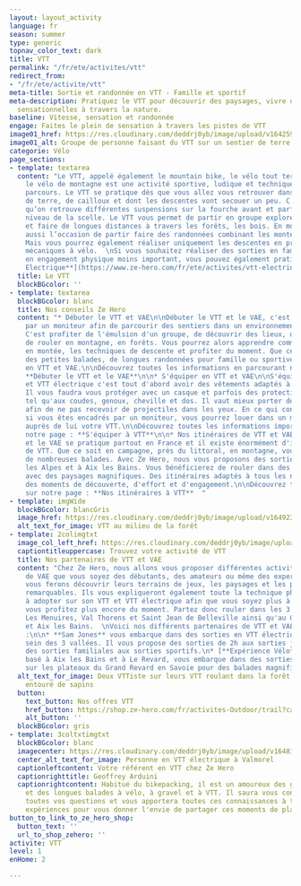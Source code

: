 ```yaml
---
layout: layout_activity
language: fr
season: summer
type: generic
topnav_color_text: dark
title: VTT
permalink: "/fr/ete/activites/vtt"
redirect_from:
- "/fr/ete/activite/vtt"
meta-title: Sortie et randonnée en VTT - Famille et sportif
meta-description: Pratiquez le VTT pour découvrir des paysages, vivre des descentes
  sensationnelles à travers la nature.
baseline: Vitesse, sensation et randonnée
engage: Faites le plein de sensation à travers les pistes de VTT
image01_href: https://res.cloudinary.com/deddrj0yb/image/upload/v1642592264/website/summer/lachlan-cruickshank-S9v_EPJfGys-unsplash_b5jpdh.jpg
image01_alt: Groupe de personne faisant du VTT sur un sentier de terre face à la montagne
categorie: Vélo
page_sections:
- template: textarea
  content: "Le VTT, appelé également le mountain bike, le vélo tout terrain ou encore
    le vélo de montagne est une activité sportive, ludique et technique selon les
    parcours. Le VTT se pratique dès que vous allez vous retrouver dans des sentiers
    de terre, de cailloux et dont les descentes vont secouer un peu. C’est pour cela
    qu’on retrouve différentes suspensions sur la fourche avant et parfois aussi au
    niveau de la scelle. Le VTT vous permet de partir en groupe explorer la nature
    et faire de longues distances à travers les forêts, les bois. En montagne c’est
    aussi l’occasion de partir faire des randonnées combinant les montées et les descentes.
    Mais vous pourrez également réaliser uniquement les descentes en prenant les remontées
    mécaniques à vélo.  \nSi vous souhaitez réaliser des sorties en famille, avec
    en engagement physique moins important, vous pouvez également pratiquer le [**VTT
    Electrique**](https://www.ze-hero.com/fr/ete/activites/vtt-electrique). "
  title: Le VTT
  blockBGcolor: ''
- template: textarea
  blockBGcolor: blanc
  title: Nos conseils Ze Hero
  content: "* Débuter le VTT et VAE\n\nDébuter le VTT et le VAE, c'est être encadré
    par un moniteur afin de parcourir des sentiers dans un environnement naturel.
    C'est profiter de l'émulsion d'un groupe, de découvrir des lieux, des paysages,
    de rouler en montagne, en forêts. Vous pourrez alors apprendre comment bien pédaler
    en montée, les techniques de descente et profiter du moment. Que ce soit pour
    des petites balades, de longues randonnées pour famille ou sportive, partez rouler
    en VTT et VAE.\n\nDécouvrez toutes les informations en parcourant notre page :
    **Débuter le VTT et le VAE**\n\n* S'équiper en VTT et VAE\n\nS'équiper en VTT
    et VTT électrique c'est tout d'abord avoir des vêtements adaptés à l'activité.
    Il vous faudra vous protéger avec un casque et parfois des protections supplémentaires
    tel qu'aux coudes, genoux, cheville et dos. Il vaut mieux porter des lunettes
    afin de ne pas recevoir de projectiles dans les yeux. En ce qui concerne les VTT,
    si vous êtes encadrés par un moniteur, vous pourrez louer dans un magasin ou directement
    auprès de lui votre VTT.\n\nDécouvrez toutes les informations importantes sur
    notre page : **S'équiper à VTT**\n\n* Nos itinéraires de VTT et VAE\n\nLe VTT
    et le VAE se pratique partout en France et il existe énormément d'itinéraires
    de VTT. Que ce soit en campagne, près du littoral, en montagne, vous pourrez profiter
    de nombreuses balades. Avec Ze Hero, nous vous proposons des sorties de VTT dans
    les Alpes et à Aix les Bains. Vous bénéficierez de rouler dans des lieux naturels,
    avec des paysages magnifiques. Des itinéraires adaptés à tous les niveaux pour
    des moments de découverte, d'effort et d'engagement.\n\nDécouvrez toutes les informations
    sur notre page : **Nos itinéraires à VTT**  "
- template: imgWide
  blockBGcolor: blancGris
  image_href: https://res.cloudinary.com/deddrj0yb/image/upload/v1649234241/website/assets/Recadr%C3%A9es/vtt.png
  alt_text_for_image: VTT au milieu de la forêt
- template: 2colimgtxt
  image_col_left_href: https://res.cloudinary.com/deddrj0yb/image/upload/v1642592264/website/summer/tim-foster-qrIy8dBzCVU-unsplash_t0p4kh.jpg
  captiontitleuppercase: Trouvez votre activité de VTT
  title: Nos partenaires de VTT et VAE
  content: "Chez Ze Hero, nous allons vous proposer différentes activités de VTT et
    de VAE que vous soyez des débutants, des amateurs ou même des experts. Nos partenaires
    vous ferons découvrir leurs terrains de jeux, les paysages et les points de vue
    remarquables. Ils vous expliqueront également toute la technique physique et technique
    à adopter sur son VTT et VTT électrique afin que vous soyez plus à l'aise et que
    vous profitez plus encore du moment. Partez donc rouler dans les 3 Vallées à Méribel,
    Les Menuires, Val Thorens et Saint Jean de Belleville ainsi qu'au Grand Revard
    et Aix les Bains.  \nVoici nos différents partenaires de VTT et VAE chez Ze Hero
    :\n\n* **Sam Jones** vous embarque dans des sorties en VTT électrique et VTT au
    sein des 3 vallées. Il vous propose des sorties de 2h aux sorties journées pour
    des sorties familiales aux sorties sportifs.\n* [**Expérience Vélo**](https://www.ze-hero.com/fr/ete/partenaires/experience-velo),
    basé à Aix les Bains et à Le Revard, vous embarque dans des sorties de VTT électrique
    sur les plateaux du Grand Revard en Savoie pour des balades magnifiques."
  alt_text_for_image: Deux VTTiste sur leurs VTT roulant dans la forêt sur un chemin
    entouré de sapins
  button:
    text_button: Nos offres VTT
    href_button: https://shop.ze-hero.com/fr/activites-Outdoor/trail?calessonstype=all&catypegenderlistsummer=all&calessonsactivitytype=VTT&start-date=
    alt_button: ''
  blockBGcolor: gris
- template: 3coltxtimgtxt
  blockBGcolor: blanc
  imagecenter: https://res.cloudinary.com/deddrj0yb/image/upload/v1648110488/website/summer/IMG_20201110_155723.jpg
  center_alt_text_for_image: Personne en VTT électrique à Valmorel
  captionleftcontent: Votre référent en VTT chez Ze Hero
  captionrighttitle: Geoffrey Arduini
  captionrightcontent: Habitué du bikepacking, il est un amoureux des grands espaces
    et des longues balades à vélo, à gravel et à VTT. Il saura vous conseiller pour
    toutes vos questions et vous apportera toutes ces connaissances à travers ses
    expériences pour vous donner l'envie de partager ces moments de plaisir à VTT.
button_to_link_to_ze_hero_shop:
  button_text: ''
  url_to_shop_zehero: ''
activite: VTT
level: 1
enHome: 2

---
```

